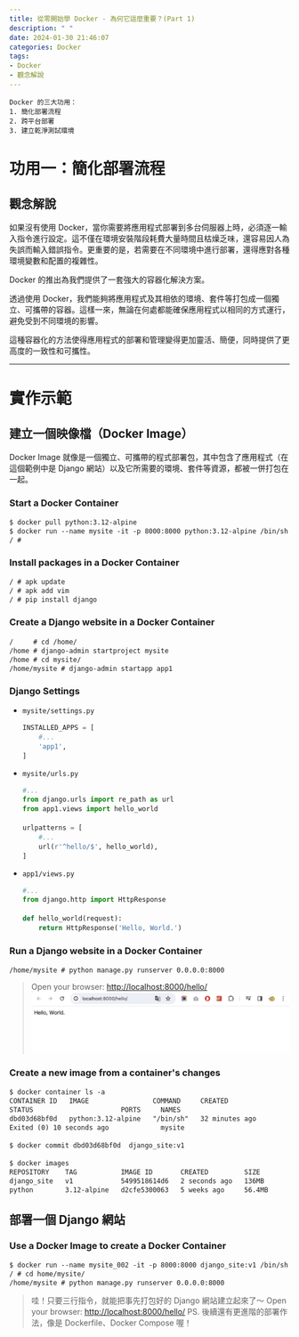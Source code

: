 ```yaml
---
title: 從零開始學 Docker - 為何它這麼重要？(Part 1)
description: " "
date: 2024-01-30 21:46:07
categories: Docker
tags: 
- Docker
- 觀念解說
---
```


```
Docker 的三大功用：
1. 簡化部署流程
2. 跨平台部署
3. 建立乾淨測試環境
```

# 功用一：簡化部署流程

## 觀念解說
如果沒有使用 Docker，當你需要將應用程式部署到多台伺服器上時，必須逐一輸入指令進行設定。這不僅在環境安裝階段耗費大量時間且枯燥乏味，還容易因人為失誤而輸入錯誤指令。更重要的是，若需要在不同環境中進行部署，還得應對各種環境變數和配置的複雜性。

Docker 的推出為我們提供了一套強大的容器化解決方案。

透過使用 Docker，我們能夠將應用程式及其相依的環境、套件等打包成一個獨立、可攜帶的容器。這樣一來，無論在何處都能確保應用程式以相同的方式運行，避免受到不同環境的影響。

這種容器化的方法使得應用程式的部署和管理變得更加靈活、簡便，同時提供了更高度的一致性和可攜性。

---
# 實作示範

## 建立一個映像檔（Docker Image）
Docker Image 就像是一個獨立、可攜帶的程式部署包，其中包含了應用程式（在這個範例中是 Django 網站）以及它所需要的環境、套件等資源，都被一併打包在一起。

### Start a Docker Container
```shell
$ docker pull python:3.12-alpine
$ docker run --name mysite -it -p 8000:8000 python:3.12-alpine /bin/sh
/ #
```

### Install packages in a Docker Container
```shell
/ # apk update
/ # apk add vim
/ # pip install django
```

### Create a Django website in a Docker Container
```shell
/     # cd /home/
/home # django-admin startproject mysite
/home # cd mysite/
/home/mysite # django-admin startapp app1
```

### Django Settings
- `mysite/settings.py`
	```python
	INSTALLED_APPS = [
        #...
        'app1',
	]
	```
- `mysite/urls.py`
	```python
	#...
	from django.urls import re_path as url
	from app1.views import hello_world

	urlpatterns = [
        #...
        url(r'^hello/$', hello_world),
	]
	```
- `app1/views.py`
	```python
	#...
	from django.http import HttpResponse

	def hello_world(request):
        return HttpResponse('Hello, World.')
	```

### Run a Django website in a Docker Container
```shell
/home/mysite # python manage.py runserver 0.0.0.0:8000
```

> Open your browser: [http://localhost:8000/hello/](http://localhost:8000/hello/)
> ![Hello, World.](從零開始學-Docker-為何它這麼重要？-Part-1/hello_world.jpg)

### Create a new image from a container's changes
```shell
$ docker container ls -a
CONTAINER ID   IMAGE                COMMAND     CREATED          STATUS                      PORTS     NAMES
dbd03d68bf0d   python:3.12-alpine   "/bin/sh"   32 minutes ago   Exited (0) 10 seconds ago             mysite

$ docker commit dbd03d68bf0d  django_site:v1

$ docker images
REPOSITORY    TAG           IMAGE ID       CREATED         SIZE
django_site   v1            5499518614d6   2 seconds ago   136MB
python        3.12-alpine   d2cfe5300063   5 weeks ago     56.4MB
```

## 部署一個 Django 網站

### Use a Docker Image to create a Docker Container
```shell
$ docker run --name mysite_002 -it -p 8000:8000 django_site:v1 /bin/sh
/ # cd home/mysite/
/home/mysite # python manage.py runserver 0.0.0.0:8000
```

> 哇！只要三行指令，就能把事先打包好的 Django 網站建立起來了～
> Open your browser: [http://localhost:8000/hello/](http://localhost:8000/hello/)
> PS. 後續還有更進階的部署作法，像是 Dockerfile、Docker Compose 喔！
